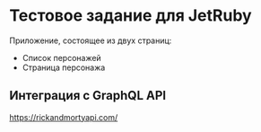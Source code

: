 # Тестовое задание для JetRuby

Приложение, состоящее из двух страниц:

* Список персонажей
* Страница персонажа
  
## Интеграция с GraphQL API

https://rickandmortyapi.com/

